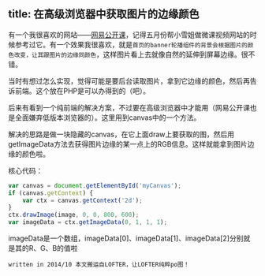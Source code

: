 title: 在高级浏览器中获取图片的边缘颜色
---

有一个我很喜欢的网站——[网易公开课](http://open.163.com)，记得五月份帮小雪姐做微课视频网站的时候参考过它。有一个效果我很喜欢，就是`首页的banner轮播组件的背景会根据图片的颜色改变，让其跟图片的边缘同颜色`，这样图片看上去就像自然的延伸到屏幕边缘。很不错。

当时有想过怎么实现，觉得可能是要后台读取图片，拿到它边缘的颜色，然后再告诉前端。这个放在PHP是可以办得到的（吧）。

后来有看到一个纯前端的解决方案，不过要在高级浏览器中才能用（网易公开课也是全面嫌弃低版本浏览器的）。这里用到canvas中的一个方法。

解决的思路是做一块隐藏的canvas，在它上面draw上要获取的图，然后用getImageData方法去获得图片边缘的某一点上的RGB信息。这样就能拿到图片边缘的颜色啦。

核心代码：
```javascript
var canvas = document.getElementById('myCanvas');
if (canvas.getContext) {
	var ctx = canvas.getContext('2d');
}
ctx.drawImage(image, 0, 0, 800, 600);
var imageData = ctx.getImageData(0, 1, 1, 1);
```
imageData是一个数组，imageData[0]、imageData[1]、imageData[2]分别就是其的R、G、B的值啦

`written in 2014/10 本文搬运自LOFTER，让LOFTER纯粹po图！ `